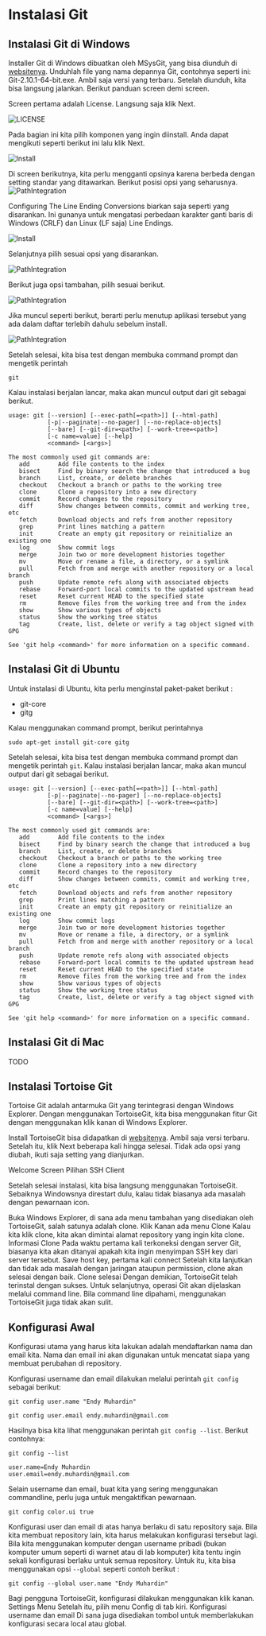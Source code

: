 # Instalasi Git #

## Instalasi Git di Windows ##

Installer Git di Windows dibuatkan oleh MSysGit, yang bisa diunduh di
[websitenya](http://code.google.com/p/msysgit/). Unduhlah file yang nama
depannya Git, contohnya seperti ini: Git-2.10.1-64-bit.exe.
Ambil saja versi yang terbaru. Setelah diunduh, kita bisa langsung
jalankan. Berikut panduan screen demi screen.

Screen pertama adalah License. Langsung saja klik Next.

![LICENSE](../resources/images/01.02.install/msysgit/01-msysgit-install-license.png)

Pada bagian ini kita pilih komponen yang ingin diinstall. Anda dapat mengikuti seperti berikut ini lalu klik Next. 

![Install](../resources/images/01.02.install/msysgit/02-msysgit-install-component-1.png)

Di screen berikutnya, kita perlu mengganti opsinya karena berbeda dengan
setting standar yang ditawarkan. Berikut posisi opsi yang seharusnya.
![PathIntegration](../resources/images/01.02.install/msysgit/03-msysgit-install-path-1.png)

Configuring The Line Ending Conversions biarkan saja
seperti yang disarankan. Ini gunanya untuk mengatasi perbedaan karakter
ganti baris di Windows (CRLF) dan Linux (LF saja) Line Endings.

![Install](../resources/images/01.02.install/msysgit/04-msysgit-install-crlf-1.png)

Selanjutnya pilih sesuai opsi yang disarankan.

![PathIntegration](../resources/images/01.02.install/msysgit/05-config-terminal-emulator.png)

Berikut juga opsi tambahan, pilih sesuai berikut.

![PathIntegration](../resources/images/01.02.install/msysgit/06-config-extra-options.png)

Jika muncul seperti berikut, berarti perlu menutup aplikasi tersebut  yang ada dalam daftar terlebih dahulu sebelum install.

![PathIntegration](../resources/images/01.02.install/msysgit/07-replacing-in-use-files.png)

Setelah selesai, kita bisa test dengan membuka command prompt dan
mengetik perintah

`git`

Kalau instalasi berjalan lancar, maka akan muncul output dari git
sebagai berikut.

    usage: git [--version] [--exec-path[=<path>]] [--html-path]
               [-p|--paginate|--no-pager] [--no-replace-objects]
               [--bare] [--git-dir=<path>] [--work-tree=<path>]
               [-c name=value] [--help]
               <command> [<args>]
    
    The most commonly used git commands are:
       add        Add file contents to the index
       bisect     Find by binary search the change that introduced a bug
       branch     List, create, or delete branches
       checkout   Checkout a branch or paths to the working tree
       clone      Clone a repository into a new directory
       commit     Record changes to the repository
       diff       Show changes between commits, commit and working tree, etc
       fetch      Download objects and refs from another repository
       grep       Print lines matching a pattern
       init       Create an empty git repository or reinitialize an existing one
       log        Show commit logs
       merge      Join two or more development histories together
       mv         Move or rename a file, a directory, or a symlink
       pull       Fetch from and merge with another repository or a local branch
       push       Update remote refs along with associated objects
       rebase     Forward-port local commits to the updated upstream head
       reset      Reset current HEAD to the specified state
       rm         Remove files from the working tree and from the index
       show       Show various types of objects
       status     Show the working tree status
       tag        Create, list, delete or verify a tag object signed with GPG
    
    See 'git help <command>' for more information on a specific command.

## Instalasi Git di Ubuntu ##

Untuk instalasi di Ubuntu, kita perlu menginstal paket-paket berikut :

-   git-core
-   gitg

Kalau menggunakan command prompt, berikut perintahnya

`sudo apt-get install git-core gitg`

Setelah selesai, kita bisa test dengan membuka command prompt dan
mengetik perintah `git`. Kalau instalasi berjalan lancar, maka akan
muncul output dari git sebagai berikut.

    usage: git [--version] [--exec-path[=<path>]] [--html-path]
               [-p|--paginate|--no-pager] [--no-replace-objects]
               [--bare] [--git-dir=<path>] [--work-tree=<path>]
               [-c name=value] [--help]
               <command> [<args>]
    
    The most commonly used git commands are:
       add        Add file contents to the index
       bisect     Find by binary search the change that introduced a bug
       branch     List, create, or delete branches
       checkout   Checkout a branch or paths to the working tree
       clone      Clone a repository into a new directory
       commit     Record changes to the repository
       diff       Show changes between commits, commit and working tree, etc
       fetch      Download objects and refs from another repository
       grep       Print lines matching a pattern
       init       Create an empty git repository or reinitialize an existing one
       log        Show commit logs
       merge      Join two or more development histories together
       mv         Move or rename a file, a directory, or a symlink
       pull       Fetch from and merge with another repository or a local branch
       push       Update remote refs along with associated objects
       rebase     Forward-port local commits to the updated upstream head
       reset      Reset current HEAD to the specified state
       rm         Remove files from the working tree and from the index
       show       Show various types of objects
       status     Show the working tree status
       tag        Create, list, delete or verify a tag object signed with GPG
    
    See 'git help <command>' for more information on a specific command.

## Instalasi Git di Mac ##

TODO

## Instalasi Tortoise Git ##

Tortoise Git adalah antarmuka Git yang terintegrasi dengan Windows
Explorer. Dengan menggunakan TortoiseGit, kita bisa menggunakan fitur
Git dengan menggunakan klik kanan di Windows Explorer.

Install TortoiseGit bisa didapatkan di
[websitenya](http://code.google.com/p/tortoisegit/). Ambil saja versi
terbaru. Setelah itu, klik Next beberapa kali hingga selesai. Tidak ada
opsi yang diubah, ikuti saja setting yang dianjurkan.

Welcome Screen Pilihan SSH Client

Setelah selesai instalasi, kita bisa langsung menggunakan TortoiseGit.
Sebaiknya Windowsnya direstart dulu, kalau tidak biasanya ada masalah
dengan pewarnaan icon.

Buka Windows Explorer, di sana ada menu tambahan yang disediakan oleh
TortoiseGit, salah satunya adalah clone. Klik Kanan ada menu Clone Kalau
kita klik clone, kita akan dimintai alamat repository yang ingin kita
clone. Informasi Clone Pada waktu pertama kali terkoneksi dengan server
Git, biasanya kita akan ditanyai apakah kita ingin menyimpan SSH key
dari server tersebut. Save host key, pertama kali connect Setelah kita
lanjutkan dan tidak ada masalah dengan jaringan ataupun permission,
clone akan selesai dengan baik. Clone selesai Dengan demikian,
TortoiseGit telah terinstal dengan sukses. Untuk selanjutnya, operasi
Git akan dijelaskan melalui command line. Bila command line dipahami,
menggunakan TortoiseGit juga tidak akan sulit.

## Konfigurasi Awal ##

Konfigurasi utama yang harus kita lakukan adalah mendaftarkan nama dan
email kita. Nama dan email ini akan digunakan untuk mencatat siapa yang
membuat perubahan di repository.

Konfigurasi username dan email dilakukan melalui perintah `git config`
sebagai berikut:

`git config user.name "Endy Muhardin"`

`git config user.email endy.muhardin@gmail.com`

Hasilnya bisa kita lihat menggunakan perintah `git config --list`.
Berikut contohnya:

`git config --list`

    user.name=Endy Muhardin
    user.email=endy.muhardin@gmail.com


Selain username dan email, buat kita yang sering menggunakan
commandline, perlu juga untuk mengaktifkan pewarnaan.

`git config color.ui true`

Konfigurasi user dan email di atas hanya berlaku di satu repository
saja. Bila kita membuat repository lain, kita harus melakukan
konfigurasi tersebut lagi. Bila kita menggunakan komputer dengan
username pribadi (bukan komputer umum seperti di warnet atau di lab
komputer) kita tentu ingin sekali konfigurasi berlaku untuk semua
repository. Untuk itu, kita bisa menggunakan opsi `--global` seperti
contoh berikut :

`git config --global user.name "Endy Muhardin"`

Bagi pengguna TortoiseGit, konfigurasi dilakukan menggunakan klik kanan.
Settings Menu Setelah itu, pilih menu Config di tab kiri. Konfigurasi
username dan email Di sana juga disediakan tombol untuk memberlakukan
konfigurasi secara local atau global.


